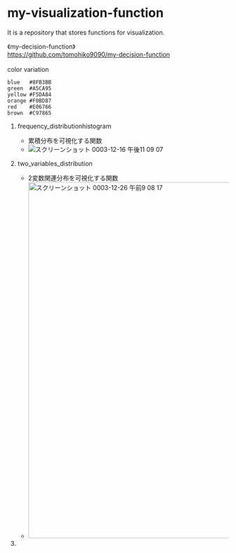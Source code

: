# my-visualization-function
It is a repository that stores functions for visualization.

《my-decision-function》  
https://github.com/tomohiko9090/my-decision-function  
<br>
color variation  
```
blue   #8FB3BB
green  #A5CA95
yellow #F5DA84
orange #F0BD87
red    #E06766
brown  #C97865
```

1. frequency_distributionhistogram 
    - 累積分布を可視化する関数
    -  ![スクリーンショット 0003-12-16 午後11 09 07](https://user-images.githubusercontent.com/66200485/146387140-6293d3c0-c58e-4738-95a9-489a064ba23d.png)
   
2. two_variables_distribution
    - 2変数関連分布を可視化する関数
    -  <img width="810" alt="スクリーンショット 0003-12-26 午前9 08 17" src="https://user-images.githubusercontent.com/66200485/147395835-d7e3d624-6bd5-4142-aea6-669f57b13c23.png">

4. 
